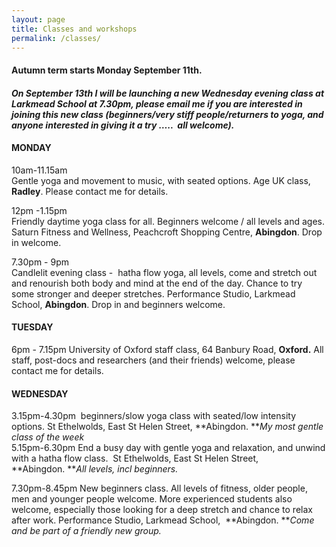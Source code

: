 ```yaml
---
layout: page
title: Classes and workshops
permalink: /classes/
---
```



#### Autumn term starts Monday September 11th.

#### *On September 13th I will be launching a new Wednesday evening class at Larkmead School at 7.30pm, please email me if you are interested in joining this new class (beginners/very stiff people/returners to yoga, and anyone interested in giving it a try ….. &nbsp;all welcome).*

#### **MONDAY**

10am-11.15am
<br>Gentle yoga and movement to music, with seated options. Age UK class, **Radley**. Please contact me for details.

12pm -1.15pm
<br>Friendly daytime yoga class for all. Beginners welcome / all levels and ages. Saturn Fitness and Wellness, Peachcroft Shopping Centre, **Abingdon**. Drop in welcome.

7.30pm - 9pm
<br>Candlelit evening class -&nbsp; hatha flow yoga, all levels, come and stretch out and renourish both body and mind at the end of the day. Chance to try some stronger and deeper stretches. Performance Studio, Larkmead School, **Abingdon**. Drop in and beginners welcome.

#### **TUESDAY**

6pm - 7.15pm University of Oxford staff class, 64 Banbury Road, **Oxford.** All staff, post-docs and researchers (and their friends) welcome, please contact me for details.

#### **WEDNESDAY**

3.15pm-4.30pm&nbsp; beginners/slow yoga class with seated/low intensity options. St Ethelwolds, East St Helen Street, **Abingdon.&nbsp;***My most gentle class of the week*
<br>5.15pm-6.30pm End a busy day with gentle yoga and relaxation, and unwind with a hatha flow class.&nbsp; St Ethelwolds, East St Helen Street, **Abingdon.&nbsp;***All levels, incl beginners.*

7.30pm-8.45pm New beginners class. All levels of fitness, older people, men and younger people welcome. More experienced students also welcome, especially those looking for a deep stretch and chance to relax after work. Performance Studio, Larkmead School,&nbsp; **Abingdon.&nbsp;***Come and be part of a friendly new group.*

<br>&nbsp;